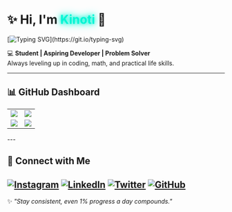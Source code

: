 # ✨ Hi, I'm <span style="color:#00f5d4; text-shadow: 0 0 10px #00f5d4, 0 0 20px #00f5d4;">Kinoti</span> 👋  

[![Typing SVG](https://readme-typing-svg.demolab.com?font=Fira+Code&pause=1000&color=00F5D4&width=435&lines=Student+%7C+Aspiring+Developer;Problem+Solver+%7C+Always+Learning;Turning+ideas+into+code;Consistency+beats+motivation;Debugging...+Winning!)](https://git.io/typing-svg)

💻 **Student | Aspiring Developer | Problem Solver**  
Always leveling up in coding, math, and practical life skills.  

---

## 📊 GitHub Dashboard  

<table>
  <tr>
    <td width="50%">
      <img src="https://github-readme-stats.vercel.app/api?username=Kinoti-254&show_icons=true&theme=tokyonight" />
    </td>
    <td width="50%">
      <img src="https://github-readme-streak-stats.herokuapp.com/?user=Kinoti-254&theme=tokyonight" />
    </td>
  </tr>
  <tr>
    <td width="50%">
      <img src="https://github-readme-stats.vercel.app/api/top-langs/?username=Kinoti-254&layout=compact&theme=tokyonight&langs_count=8" />
    </td>
    <td width="50%">
      <img src="https://github-contributor-stats.vercel.app/api?username=Kinoti-254&limit=5&theme=tokyonight&combine_all_yearly_contributions=true" />
    </td>
  </tr>
</table>
---

## 🔗 Connect with Me  

[![Instagram](https://img.shields.io/badge/Instagram-%23E4405F.svg?logo=Instagram&logoColor=white)](https://www.instagram.com/_.k.i.n.o.t.i._?igsh=dXNhd3lqc3RvNTNw) [![LinkedIn](https://img.shields.io/badge/LinkedIn-%230077B5.svg?logo=linkedin&logoColor=white)](https://www.linkedin.com/in/mark-kinoti-5aa3b72a7) [![Twitter](https://img.shields.io/badge/Twitter-%231DA1F2.svg?logo=Twitter&logoColor=white)](https://twitter.com/kinoti_mark) [![GitHub](https://img.shields.io/badge/GitHub-%23121011.svg?logo=github&logoColor=white)](https://github.com/Kinoti-254)
---

✨ *"Stay consistent, even 1% progress a day compounds."*
